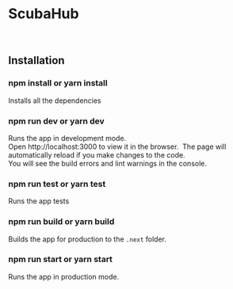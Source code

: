 # ScubaHub

​

## Installation

### **npm install** or **yarn install**

Installs all the dependencies

### **npm run dev** or **yarn dev**

Runs the app in development mode.<br>
Open http://localhost:3000 to view it in the browser.
​
The page will automatically reload if you make changes to the code.<br>
You will see the build errors and lint warnings in the console.
​

### **npm run test** or **yarn test**

Runs the app tests
​

### **npm run build** or **yarn build**

Builds the app for production to the `.next` folder.
​

### **npm run start** or **yarn start**

Runs the app in production mode.<br>

